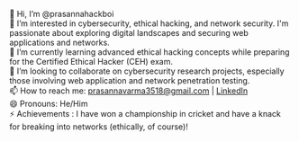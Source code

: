 👋 Hi, I’m @prasannahackboi  
👀 I’m interested in cybersecurity, ethical hacking, and network security. I'm passionate about exploring digital landscapes and securing web applications and networks.  
🌱 I’m currently learning advanced ethical hacking concepts while preparing for the Certified Ethical Hacker (CEH) exam.  
💞️ I’m looking to collaborate on cybersecurity research projects, especially those involving web application and network penetration testing.  
📫 How to reach me: [prasannavarma3518@gmail.com](mailto:prasannavarma3518@gmail.com) | [LinkedIn](https://www.linkedin.com/in/prasanna-varma-kucharlapati-11a47221b/)  
😄 Pronouns: He/Him  
⚡ Achievements : I have won a championship in cricket and have a knack for breaking into networks (ethically, of course)!
